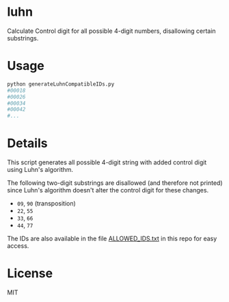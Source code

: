 # luhn
Calculate Control digit for all possible 4-digit numbers, disallowing certain substrings.

# Usage

```bash
python generateLuhnCompatibleIDs.py
#00018
#00026
#00034
#00042
#...
```

# Details

This script generates all possible 4-digit string with added control digit using Luhn's algorithm. 

The following two-digit substrings are disallowed (and therefore not printed) since Luhn's algorithm doesn't alter the control digit for these changes. 

* `09`, `90` (transposition)
* `22`, `55`
* `33`, `66`
* `44`, `77`

The IDs are also available in the file [ALLOWED_IDS.txt](https://github.com/dakl/luhn/blob/master/ALLOWED_IDS.txt) in this repo for easy access.

# License

MIT

